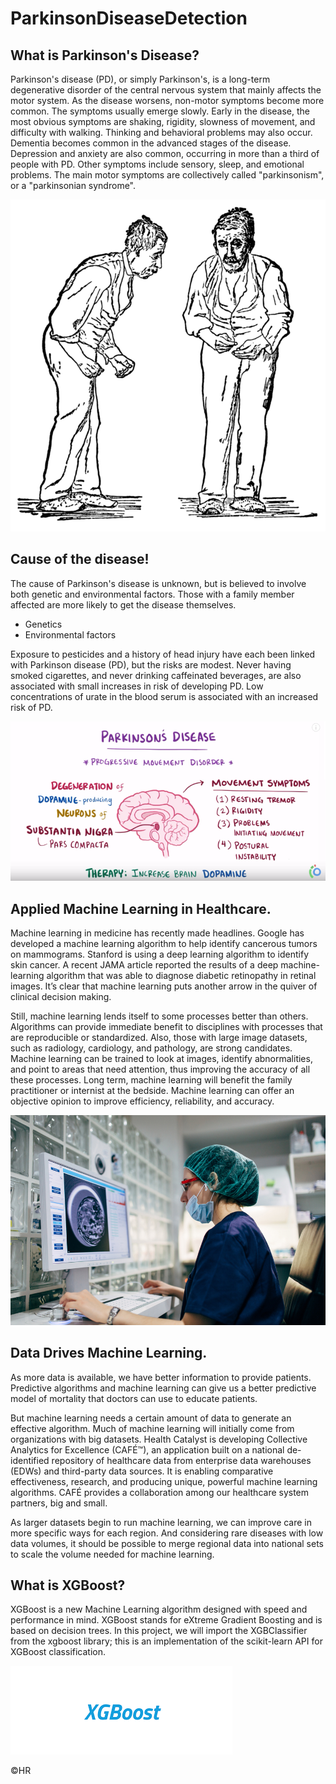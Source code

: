 # ParkinsonDiseaseDetection

## What is Parkinson's Disease?

Parkinson's disease (PD), or simply Parkinson's, is a long-term degenerative disorder of the central nervous system that mainly affects the motor system. As the disease worsens, non-motor symptoms become more common. The symptoms usually emerge slowly. Early in the disease, the most obvious symptoms are shaking, rigidity, slowness of movement, and difficulty with walking. Thinking and behavioral problems may also occur. Dementia becomes common in the advanced stages of the disease. Depression and anxiety are also common, occurring in more than a third of people with PD. Other symptoms include sensory, sleep, and emotional problems. The main motor symptoms are collectively called "parkinsonism", or a "parkinsonian syndrome".

![Dieseased Person](img/image1.png)

## Cause of the disease!

The cause of Parkinson's disease is unknown, but is believed to involve both genetic and environmental factors. Those with a family member affected are more likely to get the disease themselves.

* Genetics
* Environmental factors

Exposure to pesticides and a history of head injury have each been linked with Parkinson disease (PD), but the risks are modest. Never having smoked cigarettes, and never drinking caffeinated beverages, are also associated with small increases in risk of developing PD.
Low concentrations of urate in the blood serum is associated with an increased risk of PD.

![parkinson's](img/PD.png)



## Applied Machine Learning in Healthcare.

Machine learning in medicine has recently made headlines. Google has developed a machine learning algorithm to help identify cancerous tumors on mammograms. Stanford is using a deep learning algorithm to identify skin cancer. A recent JAMA article reported the results of a deep machine-learning algorithm that was able to diagnose diabetic retinopathy in retinal images. It’s clear that machine learning puts another arrow in the quiver of clinical decision making.

Still, machine learning lends itself to some processes better than others. Algorithms can provide immediate benefit to disciplines with processes that are reproducible or standardized. Also, those with large image datasets, such as radiology, cardiology, and pathology, are strong candidates. Machine learning can be trained to look at images, identify abnormalities, and point to areas that need attention, thus improving the accuracy of all these processes. Long term, machine learning will benefit the family practitioner or internist at the bedside. Machine learning can offer an objective opinion to improve efficiency, reliability, and accuracy.

![MachineLearning_PersonalizedMedicine](img/MachineLearning_PersonalizedMedicine.jpg)




## Data Drives Machine Learning.

As more data is available, we have better information to provide patients. Predictive algorithms and machine learning can give us a better predictive model of mortality that doctors can use to educate patients.

But machine learning needs a certain amount of data to generate an effective algorithm. Much of machine learning will initially come from organizations with big datasets. Health Catalyst is developing Collective Analytics for Excellence (CAFÉ™), an application built on a national de-identified repository of healthcare data from enterprise data warehouses (EDWs) and third-party data sources. It is enabling comparative effectiveness, research, and producing unique, powerful machine learning algorithms. CAFÉ provides a collaboration among our healthcare system partners, big and small.

As larger datasets begin to run machine learning, we can improve care in more specific ways for each region. And considering rare diseases with low data volumes, it should be possible to merge regional data into national sets to scale the volume needed for machine learning.



## What is XGBoost?


XGBoost is a new Machine Learning algorithm designed with speed and performance in mind. XGBoost stands for eXtreme Gradient Boosting and is based on decision trees. In this project, we will import the XGBClassifier from the xgboost library; this is an implementation of the scikit-learn API for XGBoost classification.

![XGB](img/image2.png)

&copy;HR